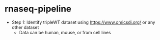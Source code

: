 # rnaseq-pipeline

  * Step 1: Identify tripleWT dataset using https://www.omicsdi.org/ or any other dataset
    * Data can be human, mouse, or from cell lines
